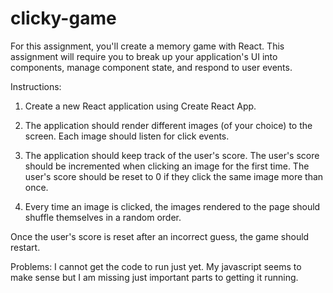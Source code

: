 # clicky-game

For this assignment, you'll create a memory game with React. This assignment will require you to break up your application's UI into components, manage component state, and respond to user events.

Instructions:

 1. Create a new React application using Create React App.

 2. The application should render different images (of your choice) to the screen. Each image should listen for click events.

 3. The application should keep track of the user's score. The user's score should be incremented when clicking an image for the first time.     The user's score should be reset to 0 if they click the same image more than once.

 4. Every time an image is clicked, the images rendered to the page should shuffle themselves in a random order.

  Once the user's score is reset after an incorrect guess, the game should restart.



Problems: I cannot get the code to run just yet. My javascript seems to make sense but I am missing just important parts to getting it running. 
